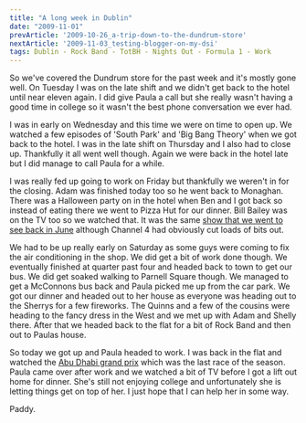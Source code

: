 ```yaml
---
title: "A long week in Dublin"
date: "2009-11-01"
prevArticle: '2009-10-26_a-trip-down-to-the-dundrum-store'
nextArticle: '2009-11-03_testing-blogger-on-my-dsi'
tags: Dublin - Rock Band - TotBH - Nights Out - Formula 1 - Work
---
```

So we've covered the Dundrum store for the past week and it's mostly gone well. On Tuesday I was on the late shift and we didn't get back to the hotel until near eleven again. I did give Paula a call but she really wasn't having a good time in college so it wasn't the best phone conversation we ever had.

I was in early on Wednesday and this time we were on time to open up. We watched a few episodes of 'South Park' and 'Big Bang Theory' when we got back to the hotel. I was in the late shift on Thursday and I also had to close up. Thankfully it all went well though. Again we were back in the hotel late but I did manage to call Paula for a while.

I was really fed up going to work on Friday but thankfully we weren't in for the closing. Adam was finished today too so he went back to Monaghan. There was a Halloween party on in the hotel when Ben and I got back so instead of eating there we went to Pizza Hut for our dinner. Bill Bailey was on the TV too so we watched that. It was the same [show that we went to see back in June](/posts/2009-06-25_a-whole-week-to-catch-up-on) although Channel 4 had obviously cut loads of bits out.

We had to be up really early on Saturday as some guys were coming to fix the air conditioning in the shop. We did get a bit of work done though. We eventually finished at quarter past four and headed back to town to get our bus. We did get soaked walking to Parnell Square though. We managed to get a McConnons bus back and Paula picked me up from the car park. We got our dinner and headed out to her house as everyone was heading out to the Sherrys for a few fireworks. The Quinns and a few of the cousins were heading to the fancy dress in the West and we met up with Adam and Shelly there. After that we headed back to the flat for a bit of Rock Band and then out to Paulas house.

So today we got up and Paula headed to work. I was back in the flat and watched the [Abu Dhabi grand prix](http://www.rte.ie/sport/motorsport/2009/1101/vettels.html) which was the last race of the season. Paula came over after work and we watched a bit of TV before I got a lift out home for dinner. She's still not enjoying college and unfortunately she is letting things get on top of her. I just hope that I can help her in some way.

Paddy.